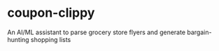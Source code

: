# coupon-clippy
An AI/ML assistant to parse grocery store flyers and generate bargain-hunting shopping lists
